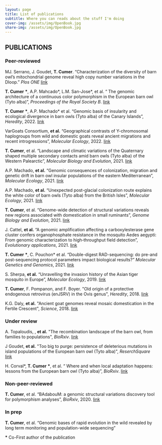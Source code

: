 ```yaml
---
layout: page
title: List of publications
subtitle: Where you can reads about the stuff I'm doing
cover-img: /assets/img/OpenBook.jpg
share-img: /assets/img/OpenBook.jpg
---
```


## PUBLICATIONS

### Peer-reviewed

MJ. Serrano, J. Goudet, **T. Cumer**. “Characterization of the diversity of barn owl’s mitochondrial genome reveal high copy number variations in the Dloop.” *Plos ONE* [link](https://journals.plos.org/plosone/article?id=10.1371/journal.pone.0295595)

**T. Cumer** **\***, A.P. Mahcado\*, L.M. San-Jose\*, et al. “ The genomic architecture of a continuous color polymorphism in the European barn owl (Tyto alba)”, *Proceedings of the Royal Society B*. [link](https://royalsocietypublishing.org/doi/10.1098/rspb.2023.1995)

**T. Cumer** **\***, A.P. Machado* et al. “Genomic basis of insularity and ecological divergence in barn owls (Tyto alba) of the Canary Islands”, *Heredity*, 2022. [link](https://www.nature.com/articles/s41437-022-00562-w)

VarGoats Consortium, **et al.** “Geographical contrasts of Y-chromosomal haplogroups from wild and domestic goats reveal ancient migrations and recent introgressions”, *Molecular Ecology*, 2022. [link](https://onlinelibrary.wiley.com/doi/full/10.1111/mec.16579)

**T. Cumer**, et al. “Landscape and climatic variations of the Quaternary shaped multiple secondary contacts amid barn owls (Tyto alba) of the Western Palearctic”, *Molecular Biology and Evolution*, 2021. [link](https://academic.oup.com/mbe/article/39/1/msab343/6454100?login=true)

A.P. Machado, **et al.** “Genomic consequences of colonization, migration and genetic drift in barn owl insular populations of the eastern Mediterranean”, *Molecular Ecology*, 2021. [link](https://onlinelibrary.wiley.com/doi/full/10.1111/mec.16324)

A.P. Machado, **et al.** “Unexpected post-glacial colonization route explains the white color of barn owls (Tyto alba) from the British Isles”, *Molecular Ecology*, 2021. [link](https://onlinelibrary.wiley.com/doi/full/10.1111/mec.16250)

**T. Cumer**, et al. “Genome-wide detection of structural variations reveals new regions associated with domestication in small ruminants”, *Genome Biology and Evolution*, 2021. [link](https://academic.oup.com/gbe/article/13/8/evab165/6321955?login=true)

J. Cattel, **et al.** “A genomic amplification affecting a carboxylesterase gene cluster confers organophosphate resistance in the mosquito Aedes aegypti: From genomic characterization to high‐throughput field detection”, *Evolutionary applications*, 2021. [link](https://onlinelibrary.wiley.com/doi/full/10.1111/eva.13177)

**T. Cumer** **\***, C. Pouchon* et al. “Double-digest RAD-sequencing: do pre-and post-sequencing protocol parameters impact biological results?” *Molecular Genetics and Genomics*, 2021. [link](https://link.springer.com/article/10.1007/s00438-020-01756-9)

S. Sherpa, **et al.** “Unravelling the invasion history of the Asian tiger mosquito in Europe”, *Molecular Ecology*, 2019. [link](https://onlinelibrary.wiley.com/doi/full/10.1111/mec.15071)

**T. Cumer**, F. Pompanon, and F. Boyer. "Old origin of a protective endogenous retrovirus (enJSRV) in the Ovis genus", *Heredity*, 2018. [link](https://www.nature.com/articles/s41437-018-0112-z)

K.G. Daly, **et al.** "Ancient goat genomes reveal mosaic domestication in the Fertile Crescent", *Science*, 2018. [link](https://www.science.org/doi/full/10.1126/science.aas9411)

### Under review

A. Topaloudis, , **et al.** "The recombination landscape of the barn owl, from families to populations", *BioRxiv*. [link](https://www.biorxiv.org/content/10.1101/2024.04.11.589103v1.abstract)

J Goudet, **et al.** "Too big to purge: persistence of deleterious mutations in island populations of the European barn owl (Tyto alba)", *ReserchSquare* [link](https://www.researchsquare.com/article/rs-4324586/v1)

H. Corval*, **T. Cumer** **\***, et al. “ Where and when local adaptation happens: lessons from the European barn owl (Tyto alba)”, *BioRxiv*. [link](https://www.biorxiv.org/content/10.1101/2023.03.17.533108v1.abstract)

### Non-peer-reviewed

**T. Cumer**, et al. “BAdabouM: a genomic structural variations discovery tool for polymorphism analyses”, *BioRxiv*, 2020. [link](https://www.biorxiv.org/content/10.1101/2020.04.01.018127v1.abstract)

### In prep

**T. Cumer**, et al. “Genomic bases of rapid evolution in the wild revealed by long term monitoring and population-wide sequencing”

**\*** Co-First author of the publication
 

